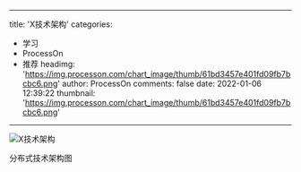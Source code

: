 
---
title: 'X技术架构'
categories: 
 - 学习
 - ProcessOn
 - 推荐
headimg: 'https://img.processon.com/chart_image/thumb/61bd3457e401fd09fb7bcbc6.png'
author: ProcessOn
comments: false
date: 2022-01-06 12:39:22
thumbnail: 'https://img.processon.com/chart_image/thumb/61bd3457e401fd09fb7bcbc6.png'
---

<div>   
<img class="thumb" alt="X技术架构" src="https://img.processon.com/chart_image/thumb/61bd3457e401fd09fb7bcbc6.png" referrerpolicy="no-referrer">
<p>分布式技术架构图</p>  
</div>
            